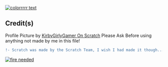 [![colorrrrr text](https://user-images.githubusercontent.com/91216411/163733656-3e7950f8-f96d-4eba-82b3-a69af6bb6f48.svg)](#)
## **Credit(s)**
Profile Picture by [KirbyGirlyGamer On Scratch](https://scratch.mit.edu/users/KirbyGirlyGamer "ChickenDogg on DeviantArt")
Please Ask Before using anything not made by me in this file!
```diff
!- Scratch was made by the Scratch Team, I wish I had made it though... heh -!
```
[![fire needed](https://user-images.githubusercontent.com/91216411/163735285-03707b9a-2e51-4359-9761-10d33a851a3e.svg)](#)


	
```
⠀
```
